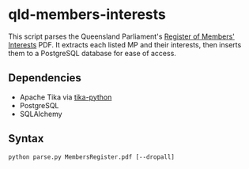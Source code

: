 qld-members-interests
======
This script parses the Queensland Parliament's [Register of Members' Interests](https://www.parliament.qld.gov.au/members/current/register-members-interests) PDF. It extracts each listed MP and their interests, then inserts them to a PostgreSQL database for ease of access.

Dependencies
------
- Apache Tika via [tika-python](https://github.com/chrismattmann/tika-python) 
- PostgreSQL
- SQLAlchemy
  
Syntax
------
`python parse.py MembersRegister.pdf [--dropall]`